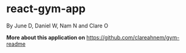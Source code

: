 # react-gym-app

By June D, Daniel W, Nam N and Clare O

**More about this application on** https://github.com/clareahnem/gym-readme